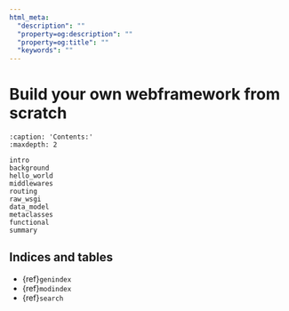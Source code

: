 ```yaml
---
html_meta:
  "description": ""
  "property=og:description": ""
  "property=og:title": ""
  "keywords": ""
---
```


# Build your own webframework from scratch

```{toctree}
:caption: 'Contents:'
:maxdepth: 2

intro
background
hello_world
middlewares
routing
raw_wsgi
data_model
metaclasses
functional
summary
```

## Indices and tables

- {ref}`genindex`
- {ref}`modindex`
- {ref}`search`
